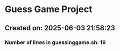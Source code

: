# Guess Game Project

## Created on: 2025-06-03 21:58:23

### Number of lines in guessinggame.sh:       19
